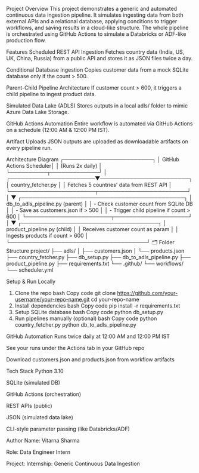Project Overview
This project demonstrates a generic and automated continuous data ingestion pipeline. It simulates ingesting data from both external APIs and a relational database, applying conditions to trigger workflows, and saving results in a cloud-like structure. The whole pipeline is orchestrated using GitHub Actions to simulate a Databricks or ADF-like production flow.

Features
Scheduled REST API Ingestion
Fetches country data (India, US, UK, China, Russia) from a public API and stores it as JSON files twice a day.

Conditional Database Ingestion
Copies customer data from a mock SQLite database only if the count > 500.

Parent-Child Pipeline Architecture
If customer count > 600, it triggers a child pipeline to ingest product data.

Simulated Data Lake (ADLS)
Stores outputs in a local adls/ folder to mimic Azure Data Lake Storage.

GitHub Actions Automation
Entire workflow is automated via GitHub Actions on a schedule (12:00 AM & 12:00 PM IST).

Artifact Uploads
JSON outputs are uploaded as downloadable artifacts on every pipeline run.

Architecture Diagram
                    ┌────────────────────────┐
                    │ GitHub Actions Scheduler│
                    │ (Runs 2x daily)        │
                    └──────────┬─────────────┘
                               │
       ┌───────────────────────▼────────────────────────┐
       │          country_fetcher.py                    │
       │ Fetches 5 countries' data from REST API        │
       └───────────────────────┬────────────────────────┘
                               │
                               ▼
       ┌────────────────────────────────────────────┐
       │      db_to_adls_pipeline.py (parent)       │
       │ - Check customer count from SQLite DB      │
       │ - Save as customers.json if > 500          │
       │ - Trigger child pipeline if count > 600    │
       └───────────────────────┬────────────────────┘
                               │
                               ▼
         ┌─────────────────────────────────────┐
         │        product_pipeline.py (child)  │
         │ Receives customer count as param    │
         │ Ingests products if count > 600     │
         └─────────────────────────────────────┘
🗂 Folder Structure
project/
├── adls/
│   ├── customers.json
│   └── products.json
├── country_fetcher.py
├── db_setup.py
├── db_to_adls_pipeline.py
├── product_pipeline.py
├── requirements.txt
└── .github/
    └── workflows/
        └── scheduler.yml


        
Setup & Run Locally
1. Clone the repo
bash
Copy code
git clone https://github.com/your-username/your-repo-name.git
cd your-repo-name
2. Install dependencies
bash
Copy code
pip install -r requirements.txt
3. Setup SQLite database
bash
Copy code
python db_setup.py
4. Run pipelines manually (optional)
bash
Copy code
python country_fetcher.py
python db_to_adls_pipeline.py

GitHub Automation
Runs twice daily at 12:00 AM and 12:00 PM IST

See your runs under the Actions tab in your GitHub repo

Download customers.json and products.json from workflow artifacts

Tech Stack
Python 3.10

SQLite (simulated DB)

GitHub Actions (orchestration)

REST APIs (public)

JSON (simulated data lake)

CLI-style parameter passing (like Databricks/ADF)

Author
Name: Vitarna Sharma

Role: Data Engineer Intern

Project: Internship: Generic Continuous Data Ingestion
